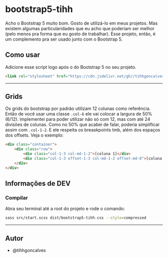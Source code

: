 # bootstrap5-tihh
Acho o Bootstrap 5 muito bom. Gosto de utilizá-lo em meus projetos. Mas existem algumas particularidades que eu acho que poderiam ser melhor (pelo menos pra forma que eu gosto de trabalhar). Esse projeto, então, é um complemento pra ser usado junto com o Bootstrap 5.

## Como usar
Adicione esse script logo após o do Bootstrap 5 no seu projeto.
```html
<link rel="stylesheet" href="https://cdn.jsdelivr.net/gh//tihhgoncalves/bootstrap5-tihh@v1.0.0/dist/bootstrap5-tihh.css">
```
---

## Grids
Os grids do bootstrap por padrão utilizam 12 colunas como referência. Então de você usar uma classe `.col-6` ele vai colocar a largura de 50% (6/12). 
implementei para poder utilizar não só com 12, mas com até 24 divisões de colunas. Como no 50% que acabei de falar, poderia simplificar assim com `.col-1-2`.
E ele respeita os breaskpoints tmb, além dos espaços dos offsets. Veja o exemplo:

```html
<div class="container">
    <div class="row">
        <div class="col-1-3 col-md-1-2">[coluna 1]</div>
        <div class="col-1-3 offset-1-3 col-md-1-2 offset-md-0">[coluna 3]</div>
    </div>
</div>
```

## Informações de DEV

### Compilar
Abra seu terminal até a root do projeto e rode o comando:

```bash
sass src/start.scss dist/bootstrap5-tihh.css --style=compressed
```

---

## Autor
 - @tihhgoncalves
